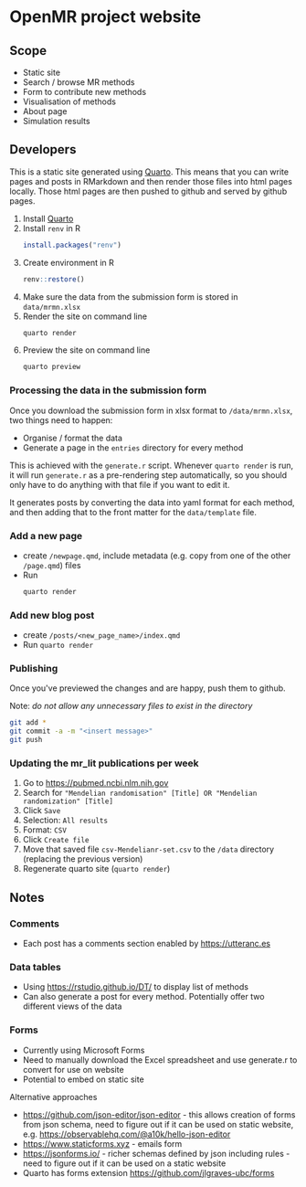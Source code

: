 # OpenMR project website

## Scope

- Static site
- Search / browse MR methods
- Form to contribute new methods
- Visualisation of methods
- About page
- Simulation results

## Developers

This is a static site generated using [Quarto](https://quarto.org/docs/get-started/). This means that you can write pages and posts in RMarkdown and then render those files into html pages locally. Those html pages are then pushed to github and served by github pages.

1. Install [Quarto](https://quarto.org/docs/get-started/)
2. Install `renv` in R
   ```r
   install.packages("renv")
   ```
3. Create environment in R
   ```r
   renv::restore()
   ```
4. Make sure the data from the submission form is stored in `data/mrmn.xlsx`
5. Render the site on command line
   ```sh
   quarto render
   ```
6. Preview the site on command line
   ```sh
   quarto preview
   ```

### Processing the data in the submission form

Once you download the submission form in xlsx format to `/data/mrmn.xlsx`, two things need to happen:

- Organise / format the data
- Generate a page in the `entries` directory for every method

This is achieved with the `generate.r` script. Whenever `quarto render` is run, it will run `generate.r` as a pre-rendering step automatically, so you should only have to do anything with that file if you want to edit it.

It generates posts by converting the data into yaml format for each method, and then adding that to the front matter for the `data/template` file.

### Add a new page

- create `/newpage.qmd`, include metadata (e.g. copy from one of the other `/page.qmd`) files
- Run
  ```sh
  quarto render
  ```

### Add new blog post

- create `/posts/<new_page_name>/index.qmd`
- Run `quarto render`

### Publishing

Once you've previewed the changes and are happy, push them to github.

Note: *do not allow any unnecessary files to exist in the directory*

```bash
git add *
git commit -a -m "<insert message>"
git push
```

### Updating the mr_lit publications per week

1. Go to https://pubmed.ncbi.nlm.nih.gov
2. Search for `"Mendelian randomisation" [Title] OR "Mendelian randomization" [Title]`
3. Click `Save`
4. Selection: `All results`
5. Format: `CSV`
6. Click `Create file`
7. Move that saved file `csv-Mendelianr-set.csv` to the `/data` directory (replacing the previous version)
8. Regenerate quarto site (`quarto render`)

## Notes

### Comments

- Each post has a comments section enabled by <https://utteranc.es>

### Data tables

- Using <https://rstudio.github.io/DT/> to display list of methods
- Can also generate a post for every method. Potentially offer two different views of the data

### Forms

- Currently using Microsoft Forms
- Need to manually download the Excel spreadsheet and use generate.r to convert for use on website
- Potential to embed on static site

Alternative approaches

- <https://github.com/json-editor/json-editor> - this allows creation of forms from json schema, need to figure out if it can be used on static website, e.g. <https://observablehq.com/@a10k/hello-json-editor>
- <https://www.staticforms.xyz> - emails form
- <https://jsonforms.io/> - richer schemas defined by json including rules - need to figure out if it can be used on a static website
- Quarto has forms extension <https://github.com/jlgraves-ubc/forms>

